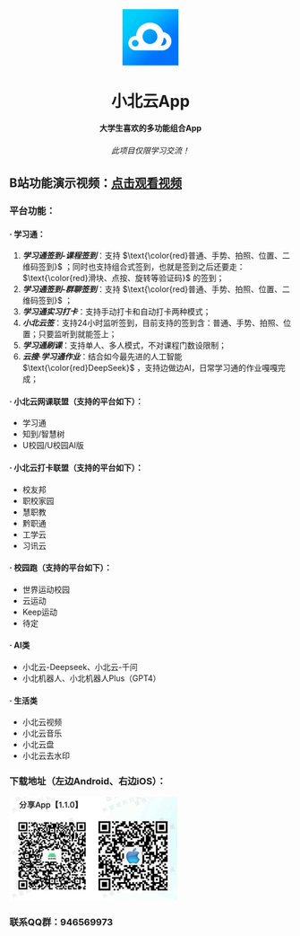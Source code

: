 <div align="center">
  <img src="images/logoxby.png" alt="小北云App下载地址" width="100">
</div>
<h1 align="center">小北云App</h1>
<p align="center"><strong>大学生喜欢的多功能组合App</strong></p>

<h6 align="center">此项目仅限学习交流！</h6>

## B站功能演示视频：<a href="https://www.bilibili.com/video/BV1Tq421A72s" target="_blank">点击观看视频</a>

### 平台功能：

#### · 学习通：
1. ***学习通签到-课程签到***：支持 $\text{\color{red}普通、手势、拍照、位置、二维码签到}$ ；同时也支持组合式签到，也就是签到之后还要走： $\text{\color{red}滑块、点按、旋转等验证码}$ 的签到；
2. ***学习通签到-群聊签到***：支持 $\text{\color{red}普通、手势、拍照、位置、二维码签到}$ ；
3. ***学习通实习打卡***：支持手动打卡和自动打卡两种模式；
4. ***小北云签***：支持24小时监听签到，目前支持的签到含：普通、手势、拍照、位置；只要监听到就能签上；
5. ***学习通刷课***：支持单人、多人模式，不对课程门数设限制；
6. ***云搜·学习通作业***：结合如今最先进的人工智能 $\text{\color{red}DeepSeek}$ ，支持边做边AI，日常学习通的作业嘎嘎完成；

#### · 小北云网课联盟（支持的平台如下）：
- 学习通
- 知到/智慧树
- U校园/U校园AI版

#### · 小北云打卡联盟（支持的平台如下）：
- 校友邦
- 职校家园
- 慧职教
- 黔职通
- 工学云
- 习讯云

#### · 校园跑（支持的平台如下）：
- 世界运动校园
- 云运动
- Keep运动
- 待定

#### · AI类
- 小北云-Deepseek、小北云-千问
- 小北机器人、小北机器人Plus（GPT4）

#### · 生活类
- 小北云视频
- 小北云音乐
- 小北云盘
- 小北云去水印

### 下载地址（左边Android、右边iOS）：
<img src="images/xby.jpg" alt="小北云App下载地址" width="300">

### 联系QQ群：946569973


